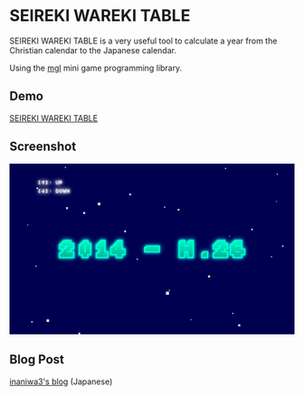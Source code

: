 # SEIREKI WAREKI TABLE

SEIREKI WAREKI TABLE is a very useful tool to calculate a year from the Christian calendar to the Japanese calendar.

Using the [mgl](https://github.com/abagames/mgl "mgl") mini game programming library.

## Demo

[SEIREKI WAREKI TABLE](http://inaniwa3.github.io/SEIREKI-WAREKI-TABLE/ "SEIREKI WAREKI TABLE")

## Screenshot

![capture.gif](capture.gif "capture.gif")

## Blog Post

[inaniwa3's blog](http://inaniwa3.hatenablog.com/entry/2014/08/16/191716 "inaniwa3's blog") (Japanese)
